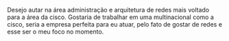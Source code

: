Desejo autar na área administração e arquitetura de redes mais voltado para a área da cisco.
Gostaria de trabalhar em uma multinacional como a cisco, seria a empresa perfeita para eu atuar, pelo fato de gostar de redes
e esse ser o meu foco no momento.
